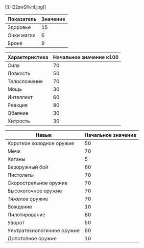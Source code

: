 
![[H22swSKvitI.jpg]]


| Показатель | Значение |
| ---------- | -------- |
| Здоровье   | 15       |
| Очки магии | 6        |
| Броня      | 9        |

| Характеристика | Начальное значение к100 |
| -------------- | ----------------------- |
| Сила           | 70                      |
| Ловкость       | 50                      |
| Телосложение   | 70                      |
| Мощь           | 30                      |
| Интеллект      | 60                      |
| Реакция        | 80                      |
| Обаяние        | 30                      |
| Хитрость       | 30                      |

| Навык                      | Начальное значение |
| -------------------------- | ------------------ |
| Короткое холодное оружие   | 50                 |
| Мечи                       | 70                 |
| Катаны                     | 5                  |
| Безоружный бой             | 60                 |
| Пистолеты                  | 70                 |
| Скорострельное оружие      | 70                 |
| Высокоточное оружие        | 70                 |
| Тяжёлое оружие             | 70                 |
| Вождение                   | 10                 |
| Пилотирование              | 80                 |
| Уворот                     | 50                 |
| Ультратехнологичное оружие | 60                 |
| Допотопное оружие          | 10                 |
